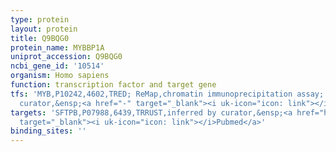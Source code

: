 ```yaml
---
type: protein
layout: protein
title: Q9BQG0
protein_name: MYBBP1A
uniprot_accession: Q9BQG0
ncbi_gene_id: '10514'
organism: Homo sapiens
function: transcription factor and target gene
tfs: 'MYB,P10242,4602,TRED; ReMap,chromatin immunoprecipitation assay; inferred by
  curator,&ensp;<a href="-" target="_blank"><i uk-icon="icon: link"></i>Pubmed</a>'
targets: 'SFTPB,P07988,6439,TRRUST,inferred by curator,&ensp;<a href="https://www.ncbi.nlm.nih.gov/pubmed/?term=11274148%5Buid%5D"
  target="_blank"><i uk-icon="icon: link"></i>Pubmed</a>'
binding_sites: ''
---
```


